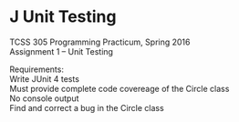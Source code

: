 # J Unit Testing
TCSS 305 Programming Practicum, Spring 2016 <br>
Assignment 1 – Unit Testing
<p>
Requirements: <br>
Write JUnit 4 tests <br>
Must provide complete code covereage of the Circle class <br>
No console output <br>
Find and correct a bug in the Circle class <br>
